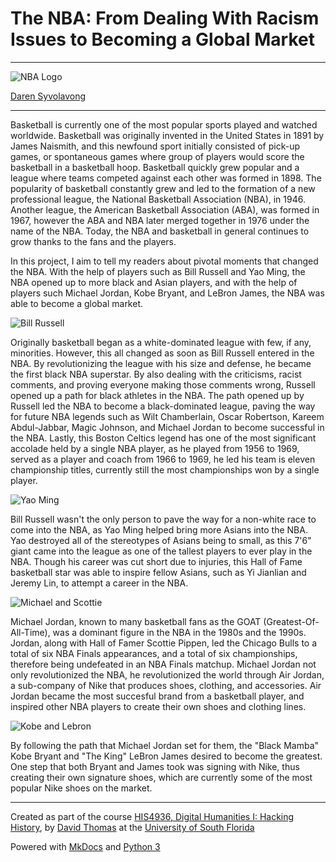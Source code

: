 # The NBA: From Dealing With Racism Issues to Becoming a Global Market

---
![NBA Logo](https://vignette.wikia.nocookie.net/logopedia/images/4/4c/NBA_Horizontal_Logo_.svg/revision/latest?cb=20160207144301)

[Daren Syvolavong](mailto:dsyvolavong@mail.usf.edu)

---

Basketball is currently one of the most popular sports played and watched worldwide. Basketball was originally invented in the United States in 1891 by James Naismith, and this newfound sport initially consisted of pick-up games, or spontaneous games where group of players would score the basketball in a basketball hoop. Basketball quickly grew popular and a league where teams competed against each other was formed in 1898. The popularity of basketball constantly grew and led to the formation of a new professional league, the National Basketball Association (NBA), in 1946. Another league, the American Basketball Association (ABA), was formed in 1967, however the ABA and NBA later merged together in 1976 under the name of the NBA. Today, the NBA and basketball in general continues to grow thanks to the fans and the players.

In this project, I aim to tell my readers about pivotal moments that changed the NBA. With the help of players such as Bill Russell and Yao Ming, the NBA opened up to more black and Asian players, and with the help of players such Michael Jordan, Kobe Bryant, and LeBron James, the NBA was able to become a global market.

![Bill Russell](https://cdn-s3.si.com/s3fs-public/bill-russell-getty2.jpg)

Originally basketball began as a white-dominated league with few, if any, minorities. However, this all changed as soon as Bill Russell entered in the NBA. By revolutionizing the league with his size and defense, he became the first black NBA superstar. By also dealing with the criticisms, racist comments, and proving everyone making those comments wrong, Russell opened up a path for black athletes in the NBA. The path opened up by Russell led the NBA to become a black-dominated league, paving the way for future NBA legends such as Wilt Chamberlain, Oscar Robertson, Kareem Abdul-Jabbar, Magic Johnson, and Michael Jordan to become successful in the NBA. Lastly, this Boston Celtics legend has one of the most significant accolade held by a single NBA player, as he played from 1956 to 1969, served as a player and coach from 1966 to 1969, he led his team is eleven championship titles, currently still the most championships won by a single player.

![Yao Ming](http://www.xinhuanet.com/english/2017-02/04/136031062_14862621961471n.jpg)

Bill Russell wasn't the only person to pave the way for a non-white race to come into the NBA, as Yao Ming helped bring more Asians into the NBA. Yao destroyed all of the stereotypes of Asians being to small, as this 7'6" giant came into the league as one of the tallest players to ever play in the NBA. Though his career was cut short due to injuries, this Hall of Fame basketball star was able to inspire fellow Asians, such as Yi Jianlian and Jeremy Lin, to attempt a career in the NBA.

![Michael and Scottie](https://mk0slamonlinensgt39k.kinstacdn.com/wp-content/uploads/2017/12/rsz_gettyimages-71052255.jpg)

Michael Jordan, known to many basketball fans as the GOAT (Greatest-Of-All-Time), was a dominant figure in the NBA in the 1980s and the 1990s. Jordan, along with Hall of Famer Scottie Pippen, led the Chicago Bulls to a total of six NBA Finals appearances, and a total of six championships, therefore being undefeated in an NBA Finals matchup. Michael Jordan not only revolutionized the NBA, he revolutionized the world through Air Jordan, a sub-company of Nike that produces shoes, clothing, and accessories. Air Jordan became the most succesful brand from a basketball player, and inspired other NBA players to create their own shoes and clothing lines.

![Kobe and Lebron](https://mk0slamonlinensgt39k.kinstacdn.com/wp-content/uploads/2015/06/lebron-james-kobe-bryant-2048x1000.jpg)

By following the path that Michael Jordan set for them, the "Black Mamba" Kobe Bryant and "The King" LeBron James desired to become the greatest. One step that both Bryant and James took was signing with Nike, thus creating their own signature shoes, which are currently some of the most popular Nike shoes on the market.

---

Created as part of the course [HIS4936, Digital Humanities I: Hacking History](https://hacking-history.readthedocs.io), by [David Thomas](https://github.com/thePortus) at the [University of South Florida](https://www.usf.edu)

Powered with [MkDocs](https://mkdocs.org) and [Python 3](https://python.org)
